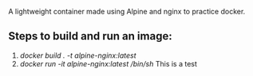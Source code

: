 
A lightweight container made using Alpine and nginx to practice docker.

  ## Steps to build and run an image:

1. *docker build . -t alpine-nginx:latest*
2. *docker run -it alpine-nginx:latest /bin/sh*
This is a test
